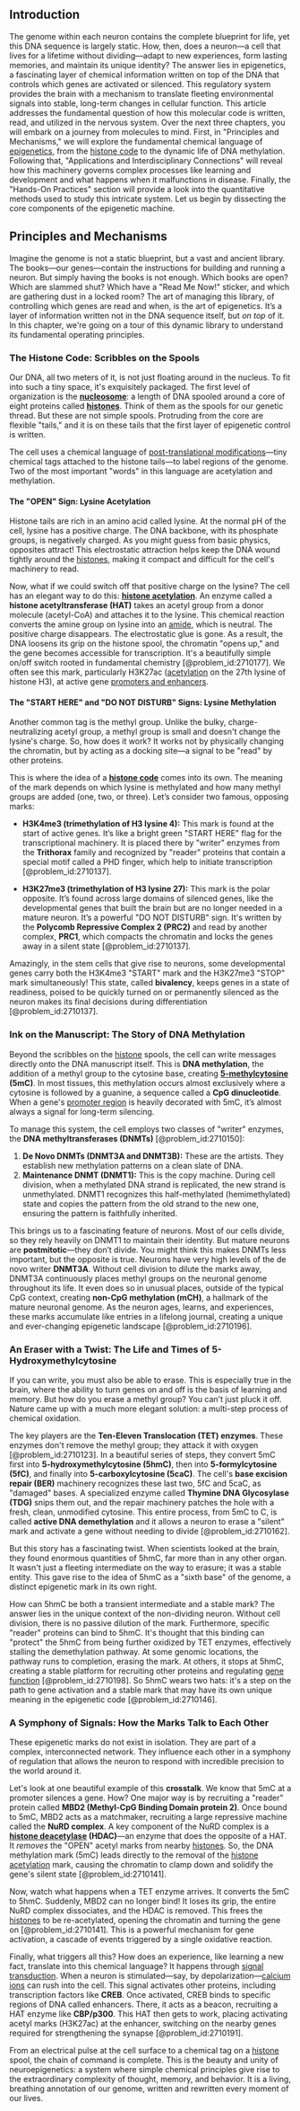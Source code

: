 ## Introduction
The genome within each neuron contains the complete blueprint for life, yet this DNA sequence is largely static. How, then, does a neuron—a cell that lives for a lifetime without dividing—adapt to new experiences, form lasting memories, and maintain its unique identity? The answer lies in epigenetics, a fascinating layer of chemical information written on top of the DNA that controls which genes are activated or silenced. This regulatory system provides the brain with a mechanism to translate fleeting environmental signals into stable, long-term changes in cellular function. This article addresses the fundamental question of how this molecular code is written, read, and utilized in the nervous system. Over the next three chapters, you will embark on a journey from molecules to mind. First, in "Principles and Mechanisms," we will explore the fundamental chemical language of [epigenetics](@article_id:137609), from the [histone code](@article_id:137393) to the dynamic life of DNA methylation. Following that, "Applications and Interdisciplinary Connections" will reveal how this machinery governs complex processes like learning and development and what happens when it malfunctions in disease. Finally, the "Hands-On Practices" section will provide a look into the quantitative methods used to study this intricate system. Let us begin by dissecting the core components of the epigenetic machine.

## Principles and Mechanisms

Imagine the genome is not a static blueprint, but a vast and ancient library. The books—our genes—contain the instructions for building and running a neuron. But simply having the books is not enough. Which books are open? Which are slammed shut? Which have a "Read Me Now!" sticker, and which are gathering dust in a locked room? The art of managing this library, of controlling which genes are read and when, is the art of epigenetics. It’s a layer of information written not in the DNA sequence itself, but *on top* of it. In this chapter, we're going on a tour of this dynamic library to understand its fundamental operating principles.

### The Histone Code: Scribbles on the Spools

Our DNA, all two meters of it, is not just floating around in the nucleus. To fit into such a tiny space, it's exquisitely packaged. The first level of organization is the **[nucleosome](@article_id:152668)**: a length of DNA spooled around a core of eight proteins called **[histones](@article_id:164181)**. Think of them as the spools for our genetic thread. But these are not simple spools. Protruding from the core are flexible "tails," and it is on these tails that the first layer of epigenetic control is written.

The cell uses a chemical language of [post-translational modifications](@article_id:137937)—tiny chemical tags attached to the histone tails—to label regions of the genome. Two of the most important "words" in this language are acetylation and methylation.

#### The "OPEN" Sign: Lysine Acetylation

Histone tails are rich in an amino acid called lysine. At the normal pH of the cell, lysine has a positive charge. The DNA backbone, with its phosphate groups, is negatively charged. As you might guess from basic physics, opposites attract! This electrostatic attraction helps keep the DNA wound tightly around the [histones](@article_id:164181), making it compact and difficult for the cell's machinery to read.

Now, what if we could switch off that positive charge on the lysine? The cell has an elegant way to do this: **[histone acetylation](@article_id:152033)**. An enzyme called a **histone acetyltransferase (HAT)** takes an acetyl group from a donor molecule (acetyl-CoA) and attaches it to the lysine. This chemical reaction converts the amine group on lysine into an [amide](@article_id:183671), which is neutral. The positive charge disappears. The electrostatic glue is gone. As a result, the DNA loosens its grip on the histone spool, the chromatin "opens up," and the gene becomes accessible for transcription. It's a beautifully simple on/off switch rooted in fundamental chemistry [@problem_id:2710177]. We often see this mark, particularly $\text{H3K27ac}$ ([acetylation](@article_id:155463) on the 27th lysine of histone H3), at active gene [promoters and enhancers](@article_id:184869).

#### The "START HERE" and "DO NOT DISTURB" Signs: Lysine Methylation

Another common tag is the methyl group. Unlike the bulky, charge-neutralizing acetyl group, a methyl group is small and doesn't change the lysine's charge. So, how does it work? It works not by physically changing the chromatin, but by acting as a docking site—a signal to be "read" by other proteins.

This is where the idea of a **[histone code](@article_id:137393)** comes into its own. The meaning of the mark depends on which lysine is methylated and how many methyl groups are added (one, two, or three). Let’s consider two famous, opposing marks:

*   **$\text{H3K4me3}$ (trimethylation of H3 lysine 4):** This mark is found at the start of active genes. It’s like a bright green "START HERE" flag for the transcriptional machinery. It is placed there by "writer" enzymes from the **Trithorax** family and recognized by "reader" proteins that contain a special motif called a PHD finger, which help to initiate transcription [@problem_id:2710137].

*   **$\text{H3K27me3}$ (trimethylation of H3 lysine 27):** This mark is the polar opposite. It’s found across large domains of silenced genes, like the developmental genes that built the brain but are no longer needed in a mature neuron. It’s a powerful "DO NOT DISTURB" sign. It's written by the **Polycomb Repressive Complex 2 (PRC2)** and read by another complex, **PRC1**, which compacts the chromatin and locks the genes away in a silent state [@problem_id:2710137].

Amazingly, in the stem cells that give rise to neurons, some developmental genes carry both the $\text{H3K4me3}$ "START" mark and the $\text{H3K27me3}$ "STOP" mark simultaneously! This state, called **bivalency**, keeps genes in a state of readiness, poised to be quickly turned on or permanently silenced as the neuron makes its final decisions during differentiation [@problem_id:2710137].

### Ink on the Manuscript: The Story of DNA Methylation

Beyond the scribbles on the [histone](@article_id:176994) spools, the cell can write messages directly onto the DNA manuscript itself. This is **DNA methylation**, the addition of a methyl group to the cytosine base, creating **[5-methylcytosine](@article_id:192562) ($5\text{mC}$)**. In most tissues, this methylation occurs almost exclusively where a cytosine is followed by a guanine, a sequence called a **CpG dinucleotide**. When a gene's [promoter region](@article_id:166409) is heavily decorated with $5\text{mC}$, it’s almost always a signal for long-term silencing.

To manage this system, the cell employs two classes of "writer" enzymes, the **DNA methyltransferases (DNMTs)** [@problem_id:2710150]:

1.  **De Novo DNMTs (DNMT3A and DNMT3B):** These are the artists. They establish new methylation patterns on a clean slate of DNA.
2.  **Maintenance DNMT (DNMT1):** This is the copy machine. During cell division, when a methylated DNA strand is replicated, the new strand is unmethylated. DNMT1 recognizes this half-methylated (hemimethylated) state and copies the pattern from the old strand to the new one, ensuring the pattern is faithfully inherited.

This brings us to a fascinating feature of neurons. Most of our cells divide, so they rely heavily on DNMT1 to maintain their identity. But mature neurons are **postmitotic**—they don’t divide. You might think this makes DNMTs less important, but the opposite is true. Neurons have very high levels of the de novo writer **DNMT3A**. Without cell division to dilute the marks away, DNMT3A continuously places methyl groups on the neuronal genome throughout its life. It even does so in unusual places, outside of the typical CpG context, creating **non-CpG methylation ($\text{mCH}$)**, a hallmark of the mature neuronal genome. As the neuron ages, learns, and experiences, these marks accumulate like entries in a lifelong journal, creating a unique and ever-changing epigenetic landscape [@problem_id:2710196].

### An Eraser with a Twist: The Life and Times of 5-Hydroxymethylcytosine

If you can write, you must also be able to erase. This is especially true in the brain, where the ability to turn genes on and off is the basis of learning and memory. But how do you erase a methyl group? You can't just pluck it off. Nature came up with a much more elegant solution: a multi-step process of chemical oxidation.

The key players are the **Ten-Eleven Translocation (TET) enzymes**. These enzymes don't remove the methyl group; they attack it with oxygen [@problem_id:2710123]. In a beautiful series of steps, they convert $5\text{mC}$ first into **5-hydroxymethylcytosine ($5\text{hmC}$)**, then into **5-formylcytosine ($5\text{fC}$)**, and finally into **5-carboxylcytosine ($5\text{caC}$)**. The cell's **base excision repair (BER)** machinery recognizes these last two, $5\text{fC}$ and $5\text{caC}$, as "damaged" bases. A specialized enzyme called **Thymine DNA Glycosylase (TDG)** snips them out, and the repair machinery patches the hole with a fresh, clean, unmodified cytosine. This entire process, from $5\text{mC}$ to C, is called **active DNA demethylation** and it allows a neuron to erase a "silent" mark and activate a gene without needing to divide [@problem_id:2710162].

But this story has a fascinating twist. When scientists looked at the brain, they found enormous quantities of $5\text{hmC}$, far more than in any other organ. It wasn't just a fleeting intermediate on the way to erasure; it was a stable entity. This gave rise to the idea of $5\text{hmC}$ as a "sixth base" of the genome, a distinct epigenetic mark in its own right.

How can $5\text{hmC}$ be both a transient intermediate and a stable mark? The answer lies in the unique context of the non-dividing neuron. Without cell division, there is no passive dilution of the mark. Furthermore, specific "reader" proteins can bind to $5\text{hmC}$. It's thought that this binding can "protect" the $5\text{hmC}$ from being further oxidized by TET enzymes, effectively stalling the demethylation pathway. At some genomic locations, the pathway runs to completion, erasing the mark. At others, it stops at $5\text{hmC}$, creating a stable platform for recruiting other proteins and regulating [gene function](@article_id:273551) [@problem_id:2710198]. So $5\text{hmC}$ wears two hats: it's a step on the path to gene activation and a stable mark that may have its own unique meaning in the epigenetic code [@problem_id:2710146].

### A Symphony of Signals: How the Marks Talk to Each Other

These epigenetic marks do not exist in isolation. They are part of a complex, interconnected network. They influence each other in a symphony of regulation that allows the neuron to respond with incredible precision to the world around it.

Let's look at one beautiful example of this **crosstalk**. We know that $5\text{mC}$ at a promoter silences a gene. How? One major way is by recruiting a "reader" protein called **MBD2 (Methyl-CpG Binding Domain protein 2)**. Once bound to $5\text{mC}$, MBD2 acts as a matchmaker, recruiting a large repressive machine called the **NuRD complex**. A key component of the NuRD complex is a **[histone deacetylase](@article_id:192386) (HDAC)**—an enzyme that does the opposite of a HAT. It *removes* the "OPEN" acetyl marks from nearby [histones](@article_id:164181). So, the DNA methylation mark ($5\text{mC}$) leads directly to the removal of the [histone acetylation](@article_id:152033) mark, causing the chromatin to clamp down and solidify the gene's silent state [@problem_id:2710141].

Now, watch what happens when a TET enzyme arrives. It converts the $5\text{mC}$ to $5\text{hmC}$. Suddenly, MBD2 can no longer bind! It loses its grip, the entire NuRD complex dissociates, and the HDAC is removed. This frees the [histones](@article_id:164181) to be re-acetylated, opening the chromatin and turning the gene on [@problem_id:2710141]. This is a powerful mechanism for gene activation, a cascade of events triggered by a single oxidative reaction.

Finally, what triggers all this? How does an experience, like learning a new fact, translate into this chemical language? It happens through [signal transduction](@article_id:144119). When a neuron is stimulated—say, by depolarization—[calcium ions](@article_id:140034) can rush into the cell. This signal activates other proteins, including transcription factors like **CREB**. Once activated, CREB binds to specific regions of DNA called enhancers. There, it acts as a beacon, recruiting a HAT enzyme like **CBP/p300**. This HAT then gets to work, placing activating acetyl marks ($\text{H3K27ac}$) at the enhancer, switching on the nearby genes required for strengthening the synapse [@problem_id:2710191].

From an electrical pulse at the cell surface to a chemical tag on a [histone](@article_id:176994) spool, the chain of command is complete. This is the beauty and unity of neuroepigenetics: a system where simple chemical principles give rise to the extraordinary complexity of thought, memory, and behavior. It is a living, breathing annotation of our genome, written and rewritten every moment of our lives.
